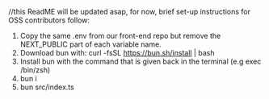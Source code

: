 //this ReadME will be updated asap, for now, brief set-up instructions for OSS contributors follow:

1. Copy the same .env from our front-end repo but remove the NEXT_PUBLIC part of each variable name.
1. Download bun with: curl -fsSL https://bun.sh/install | bash
1. Install bun with the command that is given back in the terminal (e.g exec /bin/zsh)
1. bun i
1. bun src/index.ts
